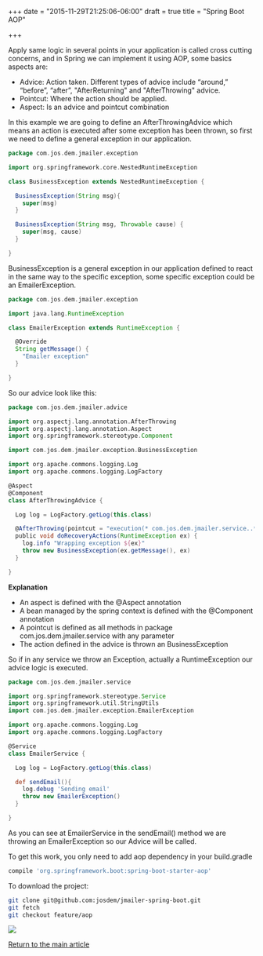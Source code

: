 +++
date = "2015-11-29T21:25:06-06:00"
draft = true
title = "Spring Boot AOP"

+++

Apply same logic in several points in your application is called cross cutting concerns, and in Spring we can implement it using AOP, some basics aspects are:

* Advice: Action taken. Different types of advice include “around,” “before”, “after”, "AfterReturning" and "AfterThrowing" advice.
* Pointcut: Where the action should be applied.
* Aspect: Is an advice and pointcut combination

In this example we are going to define an AfterThrowingAdvice which means an action is executed after some exception has been thrown, so first we need to define a general exception in our application.

```groovy
package com.jos.dem.jmailer.exception

import org.springframework.core.NestedRuntimeException

class BusinessException extends NestedRuntimeException {

  BusinessException(String msg){
    super(msg)
  }

  BusinessException(String msg, Throwable cause) {
    super(msg, cause)
  }

}

```

BusinessException is a general exception in our application defined to react in the same way to the specific exception, some specific exception could be an EmailerException.

```groovy
package com.jos.dem.jmailer.exception

import java.lang.RuntimeException

class EmailerException extends RuntimeException {

  @Override
  String getMessage() {
    "Emailer exception"
  }

}
```

So our advice look like this:

```groovy
package com.jos.dem.jmailer.advice

import org.aspectj.lang.annotation.AfterThrowing
import org.aspectj.lang.annotation.Aspect
import org.springframework.stereotype.Component

import com.jos.dem.jmailer.exception.BusinessException

import org.apache.commons.logging.Log
import org.apache.commons.logging.LogFactory

@Aspect
@Component
class AfterThrowingAdvice {

  Log log = LogFactory.getLog(this.class)

  @AfterThrowing(pointcut = "execution(* com.jos.dem.jmailer.service..**.*(..))", throwing = "ex")
  public void doRecoveryActions(RuntimeException ex) {
    log.info "Wrapping exception ${ex}"
    throw new BusinessException(ex.getMessage(), ex)
  }

}
```

**Explanation**

* An aspect is defined with the @Aspect annotation
* A bean managed by the spring context is defined with the @Component annotation
* A pointcut is defined as all methods in package com.jos.dem.jmailer.service with any parameter
* The action defined in the advice is thrown an BusinessException

So if in any service we throw an Exception, actually a RuntimeException our advice logic is executed.

```groovy
package com.jos.dem.jmailer.service

import org.springframework.stereotype.Service
import org.springframework.util.StringUtils
import com.jos.dem.jmailer.exception.EmailerException

import org.apache.commons.logging.Log
import org.apache.commons.logging.LogFactory

@Service
class EmailerService {

  Log log = LogFactory.getLog(this.class)

  def sendEmail(){
    log.debug 'Sending email'
    throw new EmailerException()
  }

}
```

As you can see at EmailerService in the sendEmail() method we are throwing an EmailerException so our Advice will be called.

To get this work, you only need to add aop dependency in your build.gradle

```bash
compile 'org.springframework.boot:spring-boot-starter-aop'
```

To download the project:

```bash
git clone git@github.com:josdem/jmailer-spring-boot.git
git fetch
git checkout feature/aop
```

[<img src="https://farm1.staticflickr.com/650/23150308934_3864b02cec_b.jpg">](https://youtu.be/3xrRIesGneg)

[Return to the main article](/techtalk/spring)
